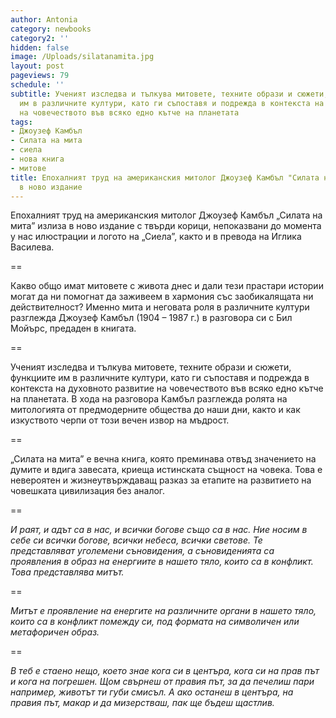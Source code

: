 ```yaml
---
author: Antonia
category: newbooks
category2: ''
hidden: false
image: /Uploads/silatanamita.jpg
layout: post
pageviews: 79
schedule: ''
subtitle: Ученият изследва и тълкува митовете, техните образи и сюжети, функциите
  им в различните култури, като ги съпоставя и подрежда в контекста на духовното развитие
  на човечеството във всяко едно кътче на планетата
tags:
- Джоузеф Камбъл
- Силата на мита
- сиела
- нова книга
- митове
title: Епохалният труд на американския митолог Джоузеф Камбъл "Силата на мита" излиза
  в ново издание
---
```


Епохалният труд на американския митолог Джоузеф Камбъл „Силата на мита” излиза в ново издание с твърди корици, непоказвани до момента у нас илюстрации и логото на „Сиела”, както и в превода на Иглика Василева.

\==

Какво общо имат митовете с живота днес и дали тези прастари истории могат да ни помогнат да заживеем в хармония със заобикалящата ни действителност? Именно мита и неговата роля в различните култури разглежда Джоузеф Камбъл (1904 – 1987 г.) в разговора си с Бил Мойърс, предаден в книгата. 

\==

Ученият изследва и тълкува митовете, техните образи и сюжети, функциите им в различните култури, като ги съпоставя и подрежда в контекста на духовното развитие на човечеството във всяко едно кътче на планетата. В хода на разговора Камбъл разглежда ролята на митологията от предмодерните общества до наши дни, както и как изкуството черпи от този вечен извор на мъдрост. 

\==

„Силата на мита” е вечна книга, която преминава отвъд значението на думите и вдига завесата, криеща истинската същност на човека. Toва е невероятен и жизнеутвърждаващ разказ за етапите на развитието на човешката цивилизация без аналог.

\==

_И раят, и адът са в нас, и всички богове също са в нас. Ние носим в себе си всички богове, всички небеса, всички светове. Те представляват уголемени съновидения, а съновиденията са проявления в образ на енергиите в нашето тяло, които са в конфликт. Това представлява митът._

\==

_Митът е проявление на енергите на различните органи в нашето тяло, които са в конфликт помежду си, под формата на символичен или метафоричен образ._

\==

_В теб е стаено нещо, което знае кога си в центъра, кога си на прав път и кога на погрешен. Щом свърнеш от правия път, за да печелиш пари например, животът ти губи смисъл. А ако останеш в центъра, на правия път, макар и да мизерстваш, пак ще бъдеш щастлив._